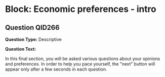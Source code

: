 # Block: Economic preferences - intro

## Question QID266
**Question Type:** Descriptive

**Question Text:**

In this final section, you will be asked various questions about your opinions and preferences. In order to help you pace yourself, the "next" button will appear only after a few seconds in each question.

